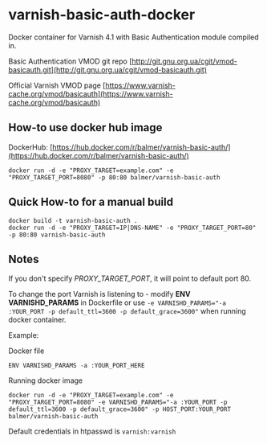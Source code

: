 # varnish-basic-auth-docker
Docker container for Varnish 4.1 with Basic Authentication module compiled in. 

Basic Authentication VMOD git repo [http://git.gnu.org.ua/cgit/vmod-basicauth.git](http://git.gnu.org.ua/cgit/vmod-basicauth.git)

Official Varnish VMOD page [https://www.varnish-cache.org/vmod/basicauth](https://www.varnish-cache.org/vmod/basicauth)

## How-to use docker hub image 


DockerHub: [https://hub.docker.com/r/balmer/varnish-basic-auth/](https://hub.docker.com/r/balmer/varnish-basic-auth/)


```
docker run -d -e "PROXY_TARGET=example.com" -e "PROXY_TARGET_PORT=8080" -p 80:80 balmer/varnish-basic-auth
```


## Quick How-to for a manual build

```
docker build -t varnish-basic-auth .
docker run -d -e "PROXY_TARGET=IP|DNS-NAME" -e "PROXY_TARGET_PORT=80" -p 80:80 varnish-basic-auth
```

## Notes 


If you don't specify *PROXY\_TARGET\_PORT*, it will point to default port 80.

To change the port Varnish is listening to - modify **ENV VARNISHD\_PARAMS** in Dockerfile or use 
```-e VARNISHD_PARAMS="-a :YOUR_PORT -p default_ttl=3600 -p default_grace=3600"``` when running docker container.

Example:

Docker file

```
ENV VARNISHD_PARAMS -a :YOUR_PORT_HERE
```
Running docker image

```
docker run -d -e "PROXY_TARGET=example.com" -e "PROXY_TARGET_PORT=8080" -e VARNISHD_PARAMS="-a :YOUR_PORT -p default_ttl=3600 -p default_grace=3600" -p HOST_PORT:YOUR_PORT balmer/varnish-basic-auth
```

Default credentials in htpasswd is ```varnish:varnish```